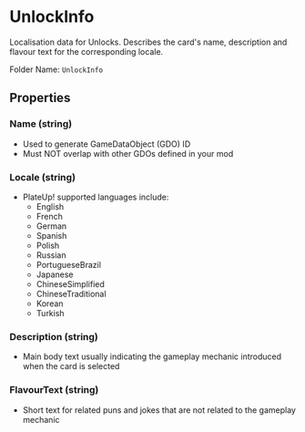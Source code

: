 # UnlockInfo

Localisation data for Unlocks. Describes the card's name, description and flavour text for the corresponding locale.

Folder Name: `UnlockInfo`

## Properties

### Name (string)

* Used to generate GameDataObject (GDO) ID
* Must NOT overlap with other GDOs defined in your mod

### Locale (string)

* PlateUp! supported languages include:
  * English
  * French
  * German
  * Spanish
  * Polish
  * Russian
  * PortugueseBrazil
  * Japanese
  * ChineseSimplified
  * ChineseTraditional
  * Korean
  * Turkish

### Description (string)

* Main body text usually indicating the gameplay mechanic introduced when the card is selected

### FlavourText (string)

* Short text for related puns and jokes that are not related to the gameplay mechanic
